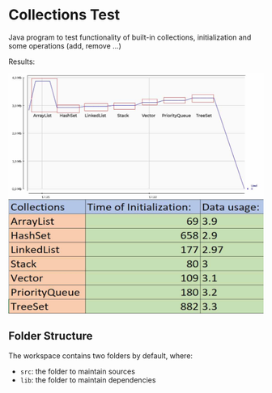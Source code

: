 # Collections Test

Java program to test functionality of built-in collections,
initialization and some operations (add, remove ...)

Results:

![Results](./jpg/result.jpg "Results")

## Folder Structure

The workspace contains two folders by default, where:

- `src`: the folder to maintain sources
- `lib`: the folder to maintain dependencies
